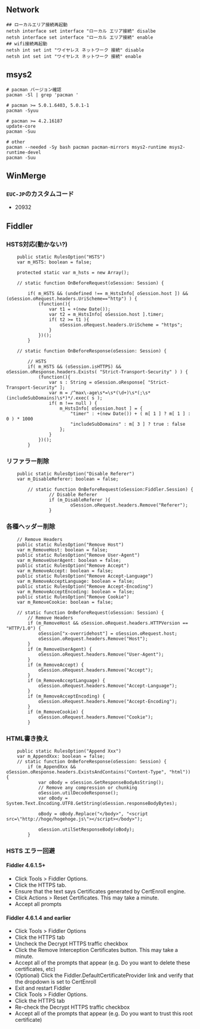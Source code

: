 
## Network

```
## ローカルエリア接続再起動
netsh interface set interface "ローカル エリア接続" disalbe
netsh interface set interface "ローカル エリア接続" enable
## wifi接続再起動
netsh int set int "ワイヤレス ネットワーク 接続" disable
netsh int set int "ワイヤレス ネットワーク 接続" enable
```

## msys2

```
# pacman バージョン確認
pacman -Sl | grep 'pacman '

# pacman >= 5.0.1.6403, 5.0.1-1
pacman -Syuu

# pacman >= 4.2.16187
update-core
pacman -Suu

# other
pacman --needed -Sy bash pacman pacman-mirrors msys2-runtime msys2-runtime-devel
pacman -Suu

```

## WinMerge
### `EUC-JP`のカスタムコード
- 20932

## Fiddler
### HSTS対応(動かない?)
```
    public static RulesOption("HSTS")
    var m_HSTS: boolean = false;

    protected static var m_hsts = new Array();

    // static function OnBeforeRequest(oSession: Session) {

        if( m_HSTS && (undefined !== m_HstsInfo[ oSession.host ]) && (oSession.oRequest.headers.UriScheme=="http") ) {
            (function(){
                var t1 = +(new Date());
                var t2 = m_HstsInfo[ oSession.host ].timer;
                if( t2 >= t1 ){
                    oSession.oRequest.headers.UriScheme = "https";
                }
            })();
        }

    // static function OnBeforeResponse(oSession: Session) {

        // HSTS
        if( m_HSTS && (oSession.isHTTPS) && oSession.oResponse.headers.Exists( "Strict-Transport-Security" ) ) {
            (function(){
                var s : String = oSession.oResponse[ "Strict-Transport-Security" ];
                var m = /^max\-age\s*=\s*(\d+)\s*(;\s*(includeSubDomains)\s*)*/.exec( s );
                if( m !== null ) {
                    m_HstsInfo[ oSession.host ] = {
                        "timer" : +(new Date()) + ( m[ 1 ] ? m[ 1 ] : 0 ) * 1000
                        "includeSubDomains" : m[ 3 ] ? true : false
                    };
                }
            })();
        }
```

### リファラー削除

```
    public static RulesOption("Disable Referer")
    var m_DisableReferer: boolean = false;

        // static function OnBeforeRequest(oSession:Fiddler.Session) {
                // Disable Referer
                if (m_DisableReferer ){
                        oSession.oRequest.headers.Remove("Referer");
                }
```

### 各種ヘッダー削除

```
    // Remove Headers
    public static RulesOption("Remove Host")
    var m_RemoveHost: boolean = false;
    public static RulesOption("Remove User-Agent")
    var m_RemoveUserAgent: boolean = false;
    public static RulesOption("Remove Accept")
    var m_RemoveAccept: boolean = false;
    public static RulesOption("Remove Accept-Language")
    var m_RemoveAcceptLanguage: boolean = false;
    public static RulesOption("Remove Accept-Encoding")
    var m_RemoveAcceptEncoding: boolean = false;
    public static RulesOption("Remove Cookie")
    var m_RemoveCookie: boolean = false;

    // static function OnBeforeRequest(oSession: Session) {
        // Remove Headers
        if (m_RemoveHost && oSession.oRequest.headers.HTTPVersion == "HTTP/1.0") {
            oSession["x-overridehost"] = oSession.oRequest.host;
            oSession.oRequest.headers.Remove("Host");
        }
        if (m_RemoveUserAgent) {
            oSession.oRequest.headers.Remove("User-Agent");
        }
        if (m_RemoveAccept) {
            oSession.oRequest.headers.Remove("Accept");
        }
        if (m_RemoveAcceptLanguage) {
            oSession.oRequest.headers.Remove("Accept-Language");
        }
        if (m_RemoveAcceptEncoding) {
            oSession.oRequest.headers.Remove("Accept-Encoding");
        }
        if (m_RemoveCookie) {
            oSession.oRequest.headers.Remove("Cookie");
        }

```

### HTML書き換え

```
    public static RulesOption("Append Xxx")
    var m_AppendXxx: boolean = false;
    // static function OnBeforeResponse(oSession: Session) {
        if (m_AppendXxx && oSession.oResponse.headers.ExistsAndContains("Content-Type", "html")) {
            var oBody = oSession.GetResponseBodyAsString();
            // Remove any compression or chunking
            oSession.utilDecodeResponse();
            var oBody = System.Text.Encoding.UTF8.GetString(oSession.responseBodyBytes);

            oBody = oBody.Replace("</body>", "<script src=\"http://hoge/hogehoge.js\"></script></body>");

            oSession.utilSetResponseBody(oBody);
        }
```

### HSTS エラー回避
#### Fiddler 4.6.1.5+

- Click Tools > Fiddler Options.
- Click the HTTPS tab.
- Ensure that the text says Certificates generated by CertEnroll engine.
- Click Actions > Reset Certificates. This may take a minute.
- Accept all prompts

#### Fiddler 4.6.1.4 and earlier

- Click Tools > Fiddler Options
- Click the HTTPS tab
- Uncheck the Decrypt HTTPS traffic checkbox
- Click the Remove Interception Certificates button. This may take a minute.
- Accept all of the prompts that appear (e.g. Do you want to delete these certificates, etc)
- (Optional) Click the Fiddler.DefaultCertificateProvider link and verify that the dropdown is set to CertEnroll
- Exit and restart Fiddler
- Click Tools > Fiddler Options.
- Click the HTTPS tab
- Re-check the Decrypt HTTPS traffic checkbox
- Accept all of the prompts that appear (e.g. Do you want to trust this root certificate)


